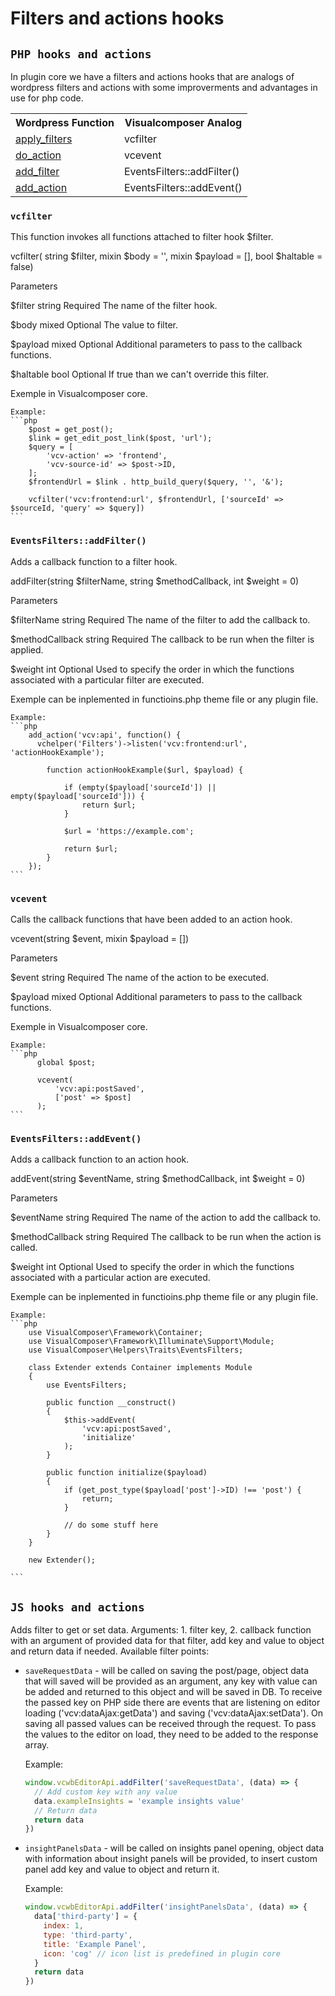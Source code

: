 # Filters and actions hooks

## `PHP hooks and actions`

In plugin core we have a filters and actions hooks that are analogs of wordpress filters and actions with some improverments and advantages in use for php code.

<table>
  <tr>
    <th>Wordpress Function</th>
    <th>Visualcomposer Analog</th>
  </tr>
  <tr>
    <td><a href="https://developer.wordpress.org/reference/functions/apply_filters/" target="_blank">apply_filters</a></td>
    <td>vcfilter</td>
  </tr>
  <tr>
    <td><a href="https://developer.wordpress.org/reference/functions/do_action/" target="_blank">do_action</a></td>
    <td>vcevent</td>
  </tr>
  <tr>
    <td><a href="https://developer.wordpress.org/reference/functions/add_filter/" target="_blank">add_filter</a></td>
    <td>EventsFilters::addFilter()</td>
  </tr>
  <tr>
    <td><a href="https://developer.wordpress.org/reference/functions/add_action/" target="_blank">add_action</a></td>
    <td>EventsFilters::addEvent()</td>
  </tr>  
</table>

### `vcfilter`
This function invokes all functions attached to filter hook $filter.

vcfilter( string $filter, mixin $body = '', mixin $payload = [], bool $haltable = false)

Parameters

$filter string Required
  The name of the filter hook.

$body mixed Optional
  The value to filter.

$payload mixed Optional
  Additional parameters to pass to the callback functions.

$haltable bool Optional
  If true than we can't override this filter.

Exemple in Visualcomposer core.

    Example:
    ```php
        $post = get_post();
        $link = get_edit_post_link($post, 'url');
        $query = [
            'vcv-action' => 'frontend',
            'vcv-source-id' => $post->ID,
        ];
        $frontendUrl = $link . http_build_query($query, '', '&');
        
        vcfilter('vcv:frontend:url', $frontendUrl, ['sourceId' => $sourceId, 'query' => $query])
    ```
    
### `EventsFilters::addFilter()`

Adds a callback function to a filter hook.

addFilter(string $filterName, string $methodCallback, int $weight = 0)

Parameters

$filterName string Required
  The name of the filter to add the callback to.

$methodCallback string Required
  The callback to be run when the filter is applied.

$weight int Optional
  Used to specify the order in which the functions associated with a particular filter are executed.

Exemple can be inplemented in functioins.php theme file or any plugin file.

    Example:
    ```php
        add_action('vcv:api', function() {
          vchelper('Filters')->listen('vcv:frontend:url', 'actionHookExample');

            function actionHookExample($url, $payload) {

                if (empty($payload['sourceId']) || empty($payload['sourceId'])) {
                    return $url;
                }

                $url = 'https://example.com';

                return $url;
            }
        });
    ```

### `vcevent`
Calls the callback functions that have been added to an action hook.

vcevent(string $event, mixin $payload = [])

Parameters

$event string Required
  The name of the action to be executed.

$payload mixed Optional
  Additional parameters to pass to the callback functions.

Exemple in Visualcomposer core.

    Example:
    ```php
          global $post;
          
          vcevent(
              'vcv:api:postSaved',
              ['post' => $post]
          );
    ```

### `EventsFilters::addEvent()`

Adds a callback function to an action hook.

addEvent(string $eventName, string $methodCallback, int $weight = 0)

Parameters

$eventName string Required
  The name of the action to add the callback to.

$methodCallback string Required
  The callback to be run when the action is called.

$weight int Optional
  Used to specify the order in which the functions associated with a particular action are executed.

Exemple can be inplemented in functioins.php theme file or any plugin file.

    Example:
    ```php
        use VisualComposer\Framework\Container;
        use VisualComposer\Framework\Illuminate\Support\Module;
        use VisualComposer\Helpers\Traits\EventsFilters;

        class Extender extends Container implements Module
        {
            use EventsFilters;

            public function __construct()
            {
                $this->addEvent(
                    'vcv:api:postSaved',
                    'initialize'
                );
            }

            public function initialize($payload)
            {
                if (get_post_type($payload['post']->ID) !== 'post') {
                    return;
                }

                // do some stuff here
            }
        }

        new Extender();

    ```
## `JS hooks and actions`

Adds filter to get or set data. Arguments: 1. filter key, 2. callback function with an argument of provided data for that filter, add key and value to object and return data if needed. Available filter points:
  - `saveRequestData` - will be called on saving the post/page, object data that will saved will be provided as an argument, any key with value can be added and returned to this object and will be saved in DB.
      To receive the passed key on PHP side there are events that are listening on editor loading ('vcv:dataAjax:getData') and saving ('vcv:dataAjax:setData'). On saving all passed values can be received through the request. To pass the values to the editor on load, they need to be added to the response array.

    Example:
    ```javascript
    window.vcwbEditorApi.addFilter('saveRequestData', (data) => {
      // Add custom key with any value
      data.exampleInsights = 'example insights value'
      // Return data
      return data
    })
    ```

  - `insightPanelsData` - will be called on insights panel opening, object data with information about insight panels will be provided, to insert custom panel add key and value to object and return it.

    Example:
    ```javascript
    window.vcwbEditorApi.addFilter('insightPanelsData', (data) => {
      data['third-party'] = {
        index: 1,
        type: 'third-party',
        title: 'Example Panel',
        icon: 'cog' // icon list is predefined in plugin core
      }
      return data
    })
    ```
